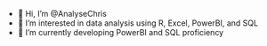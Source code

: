 - 👋 Hi, I’m @AnalyseChris
- 👀 I’m interested in data analysis using R, Excel, PowerBI, and SQL
- 🌱 I’m currently developing PowerBI and SQL proficiency  

<!---
AnalyseChris/AnalyseChris is a ✨ special ✨ repository because its `README.md` (this file) appears on your GitHub profile.
You can click the Preview link to take a look at your changes.
--->
